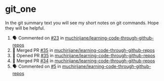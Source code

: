 # git_one
In the git summary text you will see my short notes on git commands. Hope they will be helpful.

<!--START_SECTION:activity-->
1. 🗣 Commented on [#23](https://github.com/muchirijane/learning-code-through-github-repos/issues/23) in [muchirijane/learning-code-through-github-repos](https://github.com/muchirijane/learning-code-through-github-repos)
2. 🎉 Merged PR [#35](https://github.com/muchirijane/learning-code-through-github-repos/pull/35) in [muchirijane/learning-code-through-github-repos](https://github.com/muchirijane/learning-code-through-github-repos)
3. 💪 Opened PR [#35](https://github.com/muchirijane/learning-code-through-github-repos/pull/35) in [muchirijane/learning-code-through-github-repos](https://github.com/muchirijane/learning-code-through-github-repos)
4. 🎉 Merged PR [#34](https://github.com/muchirijane/learning-code-through-github-repos/pull/34) in [muchirijane/learning-code-through-github-repos](https://github.com/muchirijane/learning-code-through-github-repos)
5. 🗣 Commented on [#5](https://github.com/muchirijane/learning-code-through-github-repos/issues/5) in [muchirijane/learning-code-through-github-repos](https://github.com/muchirijane/learning-code-through-github-repos)
<!--END_SECTION:activity-->

